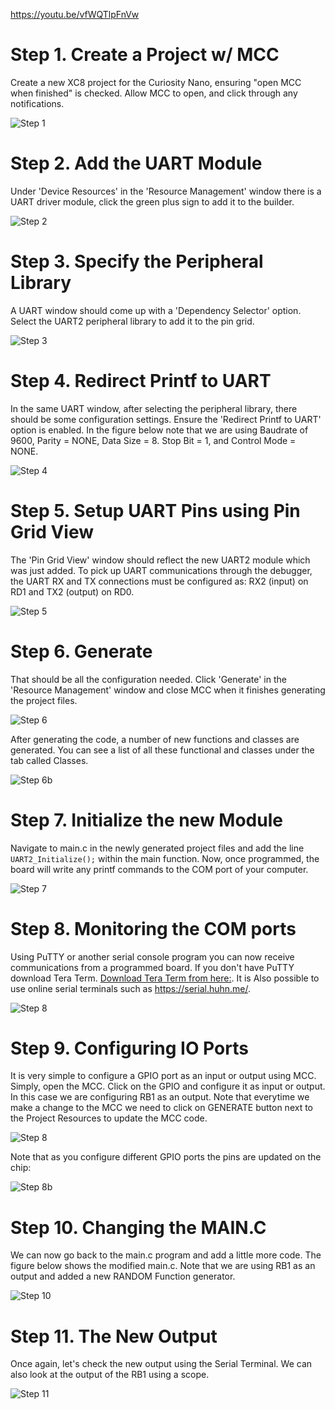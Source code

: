 https://youtu.be/vfWQTlpFnVw

# Step 1. Create a Project w/ MCC
Create a new XC8 project for the Curiosity Nano, ensuring "open MCC when finished" is checked. Allow MCC to open, and click through any notifications.

![Step 1](images/step1.png)

# Step 2. Add the UART Module
Under 'Device Resources' in the 'Resource Management' window there is a UART driver module, click the green plus sign to add it to the builder.

![Step 2](images/step2.png)

# Step 3. Specify the Peripheral Library
A UART window should come up with a 'Dependency Selector' option. Select the UART2 peripheral library to add it to the pin grid.

![Step 3](images/step3.png)

# Step 4. Redirect Printf to UART
In the same UART window, after selecting the peripheral library, there should be some configuration settings. Ensure the 'Redirect Printf to UART' option is enabled. In the figure below note that we are using Baudrate of 9600, Parity = NONE, Data Size = 8. Stop Bit = 1, and Control Mode = NONE. 

![Step 4](images/step4.png)

# Step 5. Setup UART Pins using Pin Grid View
The 'Pin Grid View' window should reflect the new UART2 module which was just added. To pick up UART communications through the debugger, the UART RX and TX connections must be configured as: RX2 (input) on RD1 and TX2 (output) on RD0.

![Step 5](images/step5.png)

# Step 6. Generate
That should be all the configuration needed. Click 'Generate' in the 'Resource Management' window and close MCC when it finishes generating the project files.

![Step 6](images/Step6.png)

After generating the code, a number of new functions and classes are generated. You can see a list of all these functional and classes under the tab called Classes.  

![Step 6b](images/step6b.png)

# Step 7. Initialize the new Module
Navigate to main.c in the newly generated project files and add the line `UART2_Initialize();` within the main function. Now, once programmed, the board will write any printf commands to the COM port of your computer.

![Step 7](images/step7.png)

# Step 8. Monitoring the COM ports
Using PuTTY or another serial console program you can now receive communications from a programmed board. If you don't have PuTTY download Tera Term. [Download Tera Term from here:](https://en.softonic.com/download/tera-term/windows/post-download). It is Also possible to use online serial terminals such as  https://serial.huhn.me/. 

![Step 8](images/fin.png)

# Step 9. Configuring IO Ports
It is very simple to configure a GPIO port as an input or output using MCC. Simply, open the MCC. Click on the GPIO and configure it as input or output. In this case we are configuring RB1 as an output. Note that everytime we make a change to the MCC we need to click on GENERATE button next to the Project Resources to update the MCC code. 

![Step 8](images/step8e.png)

 Note that as you configure different GPIO ports the pins are updated on the chip: 

 ![Step 8b](images/step8b.png) 

# Step 10. Changing the MAIN.C
We can now go back to the main.c program and add a little more code. The figure below shows the modified main.c. Note that we are using RB1 as an output and added a new RANDOM Function generator. 
 
 ![Step 10](images/step10.png) 

 # Step 11. The New Output
Once again, let's check the new output using the Serial Terminal. We can also look at the output of the RB1 using a scope. 

 ![Step 11](images/step11.png) 

